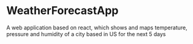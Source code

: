 # WeatherForecastApp
A web application based on react, which shows and maps temperature, pressure and humidity of a city based in US for the next 5 days
